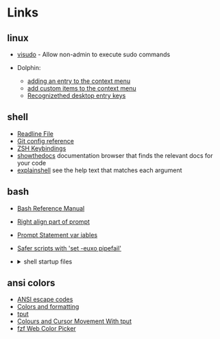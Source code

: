 # Links

## linux
  - [visudo](https://deadc0de.re/articles/sudo-for-non-admin.html) - Allow non-admin to execute sudo commands

  - Dolphin:
    * [adding an entry to the context menu](https://userbase.kde.org/Adding_an_entry_to_the_Create_New_menu)
    * [add custom items to the context menu](https://askubuntu.com/questions/719262/how-do-i-add-custom-items-to-the-context-menu-in-dolphin-in-kde-5/719757#719757)
    * [Recognizethed desktop entry keys](https://specifications.freedesktop.org/desktop-entry-spec/latest/ar01s06.html)

## shell
  * [Readline File](https://www.gnu.org/software/bash/manual/html_node/Readline-Init-File-Syntax.html)
  * [Git config reference](https://git-scm.com/docs/git-config)
  * [ZSH Keybindings](http://zshwiki.org/home/keybindings/)
  * [showthedocs](http://showthedocs.com/) documentation browser that finds the relevant docs for your code
  * [explainshell](https://explainshell.com/) see the help text that matches each argument

## bash
  * [Bash Reference Manual](https://www.gnu.org/software/bash/manual/bash.html)
  * [Right align part of prompt](https://superuser.com/a/187483)
  * [Prompt Statement var iables](https://ss64.com/bash/syntax-prompt.html)
  * [Safer scripts with 'set -euxo pipefail'](https://vaneyckt.io/posts/safer_bash_scripts_with_set_euxo_pipefail/)
  * <details><summary>shell startup files</summary>

    - [Cleaning up bash customizations](http://meta.ath0.com/2007/10/23/cleaning-up-bash-customizations/)
    - [Zsh/Bash startup files loading order (.bashrc, .zshrc etc.)](https://shreevatsa.wordpress.com/2008/03/30/zshbash-startup-files-loading-order-bashrc-zshrc-etc/)

    ![alt](https://www.solipsys.co.uk/images/BashStartupFiles1.png "flowchart")
</details>

## ansi colors
  * [ANSI escape codes](http://www.lihaoyi.com/post/BuildyourownCommandLinewithANSIescapecodes.html)
  * [Colors and formatting](https://misc.flogisoft.com/bash/tip_colors_and_formatting)
  * [tput](http://linuxcommand.org/lc3_adv_tput.php)
  * [Colours and Cursor Movement With tput](https://www.tldp.org/HOWTO/Bash-Prompt-HOWTO/x405.html)
  * [fzf Web Color Picker](https://minsw.github.io/fzf-color-picker/)
